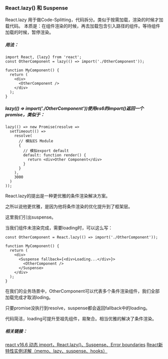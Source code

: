 ### React.lazy() 和 Suspense

React.lazy 用于做Code-Splitting，代码拆分。类似于按需加载，渲染的时候才加载代码。
本质是：在组件渲染的时候，再去加载包含引入路径的组件。等待组件加载的时候，暂停渲染。

##### 用法：

```
import React, {lazy} from 'react';
const OtherComponent = lazy(() => import('./OtherComponent'));

function MyComponent() {
  return (
    <div>
      <OtherComponent />
    </div>
  );
}
```

##### lazy(() => import('./OtherComponent'))使用es6的import()返回一个promise，类似于：

```
lazy(() => new Promise(resolve =>
  setTimeout(() =>
    resolve(
      // 模拟ES Module
      {
        // 模拟export default 
        default: function render() {
          return <div>Other Component</div>
        }
      }
    ),
    3000
  )
));
```

React.lazy的提出是一种更优雅的条件渲染解决方案。

之所以说他更优雅，是因为他将条件渲染的优化提升到了框架层。

这里我们引出suspense。

当我们组件未渲染完成，需要loading时，可以这么写：

```
const OtherComponent = React.lazy(() => import('./OtherComponent'));

function MyComponent() {
  return (
    <div>
      <Suspense fallback={<div>Loading...</div>}>
        <OtherComponent />
      </Suspense>
    </div>
  );
}
```
在我们的业务场景中，OtherComponent可以代表多个条件渲染组件，我们全部加载完成才取消loding。

只要promise没执行到resolve，suspense都会返回fallback中的loading。

代码简洁，loading可提升至祖先组件，易聚合。相当优雅的解决了条件渲染。

##### 相关链接：
[react v16.6 动态 import，React.lazy()、Suspense、Error boundaries](http://www.ptbird.cn/react-lazy-suspense-error-boundaries.html#menu_index_2)
[React新特性实例详解（memo、lazy、suspense、hooks）](http://react-china.org/t/react-memo-lazy-suspense-hooks/28789)
